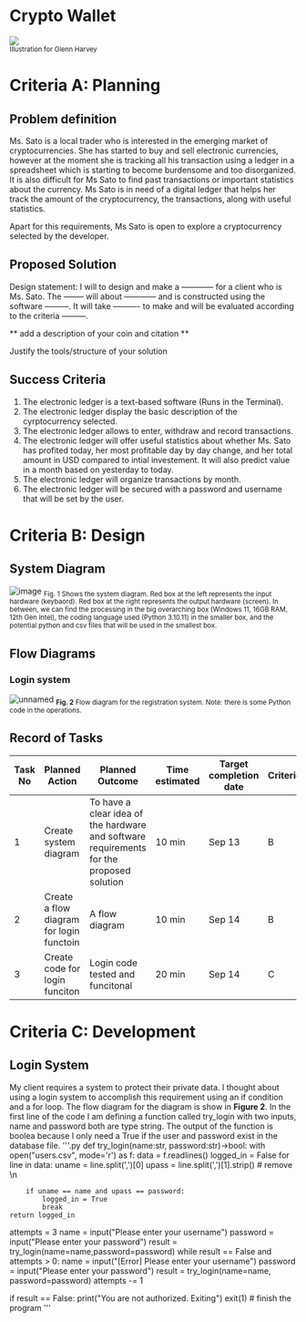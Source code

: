 # Crypto Wallet

![](22ROOSE-master768.gif)  
<sub>Illustration for Glenn Harvey</sub>

# Criteria A: Planning

## Problem definition

Ms. Sato is a local trader who is interested in the emerging market of cryptocurrencies. She has started to buy and sell electronic currencies, however at the moment she is tracking all his transaction using a ledger in a spreadsheet which is starting to become burdensome and too disorganized. It is also difficult for Ms Sato to find past transactions or important statistics about the currency. Ms Sato is in need of a digital ledger that helps her track the amount of the cryptocurrency, the transactions, along with useful statistics. 

Apart for this requirements, Ms Sato is open to explore a cryptocurrency selected by the developer.

## Proposed Solution

Design statement:
I will to design and make a ———— for a client who is Ms. Sato. The ——– will about ———— and is constructed using the software ———. It will take  ———- to make and will be evaluated according to the criteria ———.

** add a description of your coin and citation **

Justify the tools/structure of your solution

## Success Criteria
1. The electronic ledger is a text-based software (Runs in the Terminal).
2. The electronic ledger display the basic description of the cyrptocurrency selected.
3. The electronic ledger allows to enter, withdraw and record transactions.
4. The electronic ledger will offer useful statistics about whether Ms. Sato has profited today, her most profitable day by day change, and her total amount in USD compared to intial investement. It will also predict value in a month based on yesterday to today.
5. The electronic ledger will organize transactions by month.
6. The electronic ledger will be secured with a password and username that will be set by the user.

# Criteria B: Design

## System Diagram
![image](https://github.com/Amine-Itani/Unit-1/assets/123438294/0c3a44a5-2766-4cff-a0c1-b9269334df81)
<sub>Fig. 1 Shows the system diagram. Red box at the left represents the input hardware (keybaord). Red box at the right represents the output hardware (screen). In between, we can find the processing in the big overarching box (Windows 11, 16GB RAM, 12th Gen Intel), the coding language used (Python 3.10.11) in the smaller box, and the potential python and csv files that will be used in the smallest box. 

## Flow Diagrams
### Login system

![unnamed](https://github.com/Amine-Itani/Unit-1/assets/123438294/eddfa485-33c6-4cce-abac-b16e8b561686)
<sub>**Fig. 2** Flow diagram for the registration system. Note: there is some Python code in the operations.

## Record of Tasks
| Task No | Planned Action                           | Planned Outcome                                                                          | Time estimated | Target completion date | Criterion |
|---------|------------------------------------------|------------------------------------------------------------------------------------------|----------------|------------------------|-----------|
| 1       | Create system diagram                    | To have a clear idea of the hardware and software requirements for the proposed solution | 10 min         | Sep 13                 | B         |
| 2       | Create a flow diagram for login functoin | A flow diagram                                                                           | 10 min         | Sep 14                 | B         |
| 3       | Create code for login funciton           | Login code tested and funcitonal                                                         | 20 min         | Sep 14                 | C         |

# Criteria C: Development

## Login System
My client requires a system to protect their private data. I thought about using a login system to accomplish this requirement using an if condition and a for loop.
The flow diagram for the diagram is show in **Figure 2**. In the first line of the code I am defining a function called try_login with two inputs, name and password both are type string. 
The output of the function is boolea because I only need a True if the user and password exist in the database file.
'''.py
def try_login(name:str, password:str)->bool:
    with open("users.csv", mode='r') as f:
        data = f.readlines()
    logged_in = False
    for line in data:
        uname = line.split(',')[0]
        upass = line.split(',')[1].strip() # remove \n

        if uname == name and upass == password:
            logged_in = True
            break
    return logged_in

attempts = 3
name = input("Please enter your username")
password = input("Please enter your password")
result = try_login(name=name,password=password)
while result == False and attempts > 0:
    name = input("[Error] Please enter your username")
    password = input("Please enter your password")
    result = try_login(name=name, password=password)
    attempts -= 1

if result == False:
    print("You are not authorized. Exiting")
    exit(1) # finish the program
'''
